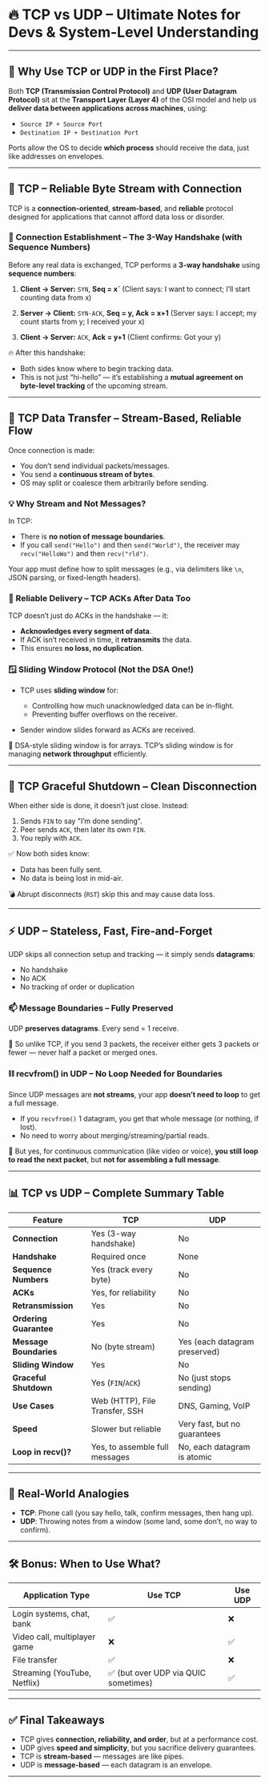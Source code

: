 # 🔥 TCP vs UDP – Ultimate Notes for Devs & System-Level Understanding

---

## 🧠 Why Use TCP or UDP in the First Place?

Both **TCP (Transmission Control Protocol)** and **UDP (User Datagram Protocol)** sit at the **Transport Layer (Layer 4)** of the OSI model and help us **deliver data between applications across machines**, using:

* `Source IP + Source Port`
* `Destination IP + Destination Port`

Ports allow the OS to decide **which process** should receive the data, just like addresses on envelopes.

---

## 🔗 TCP – Reliable Byte Stream with Connection

TCP is a **connection-oriented**, **stream-based**, and **reliable** protocol designed for applications that cannot afford data loss or disorder.

### 🔁 Connection Establishment – The 3-Way Handshake (with Sequence Numbers)

Before any real data is exchanged, TCP performs a **3-way handshake** using **sequence numbers**:

1. **Client → Server:** `SYN`, **Seq = x\`**
   (Client says: I want to connect; I’ll start counting data from x)

2. **Server → Client:** `SYN-ACK`, **Seq = y, Ack = x+1**
   (Server says: I accept; my count starts from y; I received your x)

3. **Client → Server:** `ACK`, **Ack = y+1**
   (Client confirms: Got your y)

🔥 After this handshake:

* Both sides know where to begin tracking data.
* This is not just “hi-hello” — it’s establishing a **mutual agreement on byte-level tracking** of the upcoming stream.

---

## 🚀 TCP Data Transfer – Stream-Based, Reliable Flow

Once connection is made:

* You don’t send individual packets/messages.
* You send a **continuous stream of bytes**.
* OS may split or coalesce them arbitrarily before sending.

### 💡 Why Stream and Not Messages?

In TCP:

* There is **no notion of message boundaries**.
* If you call `send("Hello")` and then `send("World")`, the receiver may `recv("HelloWo")` and then `recv("rld")`.

Your app must define how to split messages (e.g., via delimiters like `\n`, JSON parsing, or fixed-length headers).

### 🧃 Reliable Delivery – TCP ACKs After Data Too

TCP doesn’t just do ACKs in the handshake — it:

* **Acknowledges every segment of data**.
* If ACK isn’t received in time, it **retransmits** the data.
* This ensures **no loss, no duplication**.

### 🪟 Sliding Window Protocol (Not the DSA One!)

* TCP uses **sliding window** for:

  * Controlling how much unacknowledged data can be in-flight.
  * Preventing buffer overflows on the receiver.
* Sender window slides forward as ACKs are received.

🧠 DSA-style sliding window is for arrays. TCP’s sliding window is for managing **network throughput** efficiently.

---

## 🌉 TCP Graceful Shutdown – Clean Disconnection

When either side is done, it doesn’t just close. Instead:

1. Sends `FIN` to say "I’m done sending".
2. Peer sends `ACK`, then later its own `FIN`.
3. You reply with `ACK`.

✅ Now both sides know:

* Data has been fully sent.
* No data is being lost in mid-air.

💣 Abrupt disconnects (`RST`) skip this and may cause data loss.

---

## ⚡ UDP – Stateless, Fast, Fire-and-Forget

UDP skips all connection setup and tracking — it simply sends **datagrams**:

* No handshake
* No ACK
* No tracking of order or duplication

### 📫 Message Boundaries – Fully Preserved

UDP **preserves datagrams**. Every send = 1 receive.

🧠 So unlike TCP, if you send 3 packets, the receiver either gets 3 packets or fewer — never half a packet or merged ones.

### ⛓️ recvfrom() in UDP – No Loop Needed for Boundaries

Since UDP messages are **not streams**, your app **doesn’t need to loop** to get a full message.

* If you `recvfrom()` 1 datagram, you get that whole message (or nothing, if lost).
* No need to worry about merging/streaming/partial reads.

🌊 But yes, for continuous communication (like video or voice), **you still loop to read the next packet**, but **not for assembling a full message**.

---

## 📊 TCP vs UDP – Complete Summary Table

| Feature                | TCP                            | UDP                           |
| ---------------------- | ------------------------------ | ----------------------------- |
| **Connection**         | Yes (3-way handshake)          | No                            |
| **Handshake**          | Required once                  | None                          |
| **Sequence Numbers**   | Yes (track every byte)         | No                            |
| **ACKs**               | Yes, for reliability           | No                            |
| **Retransmission**     | Yes                            | No                            |
| **Ordering Guarantee** | Yes                            | No                            |
| **Message Boundaries** | No (byte stream)               | Yes (each datagram preserved) |
| **Sliding Window**     | Yes                            | No                            |
| **Graceful Shutdown**  | Yes (`FIN`/`ACK`)              | No (just stops sending)       |
| **Use Cases**          | Web (HTTP), File Transfer, SSH | DNS, Gaming, VoIP             |
| **Speed**              | Slower but reliable            | Very fast, but no guarantees  |
| **Loop in recv()?**    | Yes, to assemble full messages | No, each datagram is atomic   |

---

## 🧠 Real-World Analogies

* **TCP**: Phone call (you say hello, talk, confirm messages, then hang up).
* **UDP**: Throwing notes from a window (some land, some don’t, no way to confirm).

---

## 🛠 Bonus: When to Use What?

| Application Type             | Use TCP                             | Use UDP |
| ---------------------------- | ----------------------------------- | ------- |
| Login systems, chat, bank    | ✅                                   | ❌       |
| Video call, multiplayer game | ❌                                   | ✅       |
| File transfer                | ✅                                   | ❌       |
| Streaming (YouTube, Netflix) | ✅ (but over UDP via QUIC sometimes) | ✅       |

---

## ✅ Final Takeaways

* TCP gives **connection, reliability, and order**, but at a performance cost.
* UDP gives **speed and simplicity**, but you sacrifice delivery guarantees.
* TCP is **stream-based** — messages are like pipes.
* UDP is **message-based** — each datagram is an envelope.

---